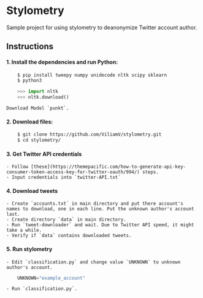 # Stylometry
Sample project for using stylometry to deanonymize Twitter account author.

## Instructions
#### 1. Install the dependencies and run Python:
```bash
    $ pip install tweepy numpy unidecode nltk scipy sklearn
    $ python3
```
```python
    >>> import nltk
    >>> nltk.download()
```
    Download Model `punkt`.
#### 2. Download files:
```bash
    $ git clone https://github.com/ViliamV/stylometry.git
    $ cd stylometry/
```

#### 3. Get Twitter API credentials

    - Follow [these](https://themepacific.com/how-to-generate-api-key-consumer-token-access-key-for-twitter-oauth/994/) steps.
    - Input credentials into `twitter-API.txt`
    
#### 4. Download tweets
    - Create `accounts.txt` in main directory and put there account's names to download, one in each line. Put the unknown author's account last.
    - Create directory `data` in main directory.
    - Run `tweet-downloader` and wait. Due to Twitter API speed, it might take a while.
    - Verify if `data` contains downloaded tweets.
    
#### 5. Run stylometry
    - Edit `classification.py` and change value `UNKNOWN` to unknown author's account.
```python
    UNKNOWN="example_account"
```
    - Run `classification.py`.
